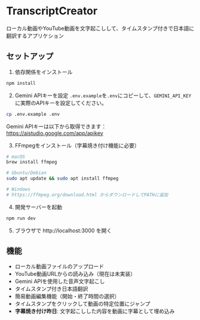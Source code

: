 # TranscriptCreator

ローカル動画やYouTube動画を文字起こしして、タイムスタンプ付きで日本語に翻訳するアプリケション

## セットアップ

1. 依存関係をインストール
```bash
npm install
```

2. Gemini APIキーを設定
`.env.example`を`.env`にコピーして、`GEMINI_API_KEY`に実際のAPIキーを設定してください。
```bash
cp .env.example .env
```

Gemini APIキーは以下から取得できます：
https://aistudio.google.com/app/apikey

3. FFmpegをインストール（字幕焼き付け機能に必要）
```bash
# macOS
brew install ffmpeg

# Ubuntu/Debian
sudo apt update && sudo apt install ffmpeg

# Windows
# https://ffmpeg.org/download.html からダウンロードしてPATHに追加
```

4. 開発サーバーを起動
```bash
npm run dev
```

5. ブラウザで http://localhost:3000 を開く

## 機能

- ローカル動画ファイルのアップロード
- YouTube動画URLからの読み込み（現在は未実装）
- Gemini APIを使用した音声文字起こし
- タイムスタンプ付き日本語翻訳
- 簡易動画編集機能（開始・終了時間の選択）
- タイムスタンプをクリックして動画の特定位置にジャンプ
- **字幕焼き付け昨日**: 文字起こしした内容を動画に字幕として埋め込み

